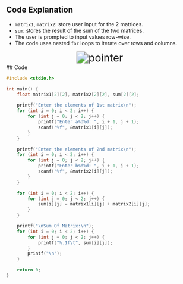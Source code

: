
## Code Explanation

- `matrix1`, `matrix2`: store user input for the 2 matrices.
- `sum`: stores the result of the sum of the two matrices.
- The user is prompted to input values row-wise.
- The code uses nested `for` loops to iterate over rows and columns.
<div style="margin: auto; width: fit-content;"><img src="Images/Matrixx.png" alt="pointer" style="zoom:200%;" /></div>
##  Code

```c
#include <stdio.h>

int main() {
    float matrix1[2][2], matrix2[2][2], sum[2][2];

    printf("Enter the elements of 1st matrix\n");
    for (int i = 0; i < 2; i++) {
        for (int j = 0; j < 2; j++) {
            printf("Enter a%d%d: ", i + 1, j + 1);
            scanf("%f", &matrix1[i][j]);
        }
    }

    printf("Enter the elements of 2nd matrix\n");
    for (int i = 0; i < 2; i++) {
        for (int j = 0; j < 2; j++) {
            printf("Enter b%d%d: ", i + 1, j + 1);
            scanf("%f", &matrix2[i][j]);
        }
    }

    for (int i = 0; i < 2; i++) {
        for (int j = 0; j < 2; j++) {
            sum[i][j] = matrix1[i][j] + matrix2[i][j];
        }
    }

    printf("\nSum Of Matrix:\n");
    for (int i = 0; i < 2; i++) {
        for (int j = 0; j < 2; j++) {
            printf("%.1f\t", sum[i][j]);
        }
        printf("\n");
    }

    return 0;
}
